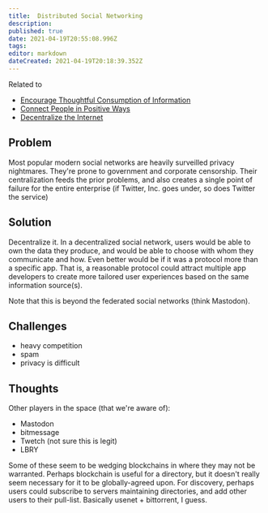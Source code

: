```yaml
---
title:  Distributed Social Networking
description: 
published: true
date: 2021-04-19T20:55:08.996Z
tags: 
editor: markdown
dateCreated: 2021-04-19T20:18:39.352Z
---
```


Related to 
- [Encourage Thoughtful Consumption of Information](encourage-thinking.md)
- [Connect People in Positive Ways](connect-people.md)
- [Decentralize the Internet](decentralize-internet.md)

## Problem

Most popular modern social networks are heavily surveilled privacy nightmares.
They're prone to government and corporate censorship.  Their centralization
feeds the prior problems, and also creates a single point of failure for the
entire enterprise (if Twitter, Inc. goes under, so does Twitter the service)

## Solution

Decentralize it.  In a decentralized social network, users would be able to own
the data they produce, and would be able to choose with whom they communicate
and how.  Even better would be if it was a protocol more than a specific app.
That is, a reasonable protocol could attract multiple app developers to create
more tailored user experiences based on the same information source(s).

Note that this is beyond the federated social networks (think Mastodon).

## Challenges

- heavy competition
- spam
- privacy is difficult

## Thoughts

Other players in the space (that we're aware of):
- Mastodon
- bitmessage
- Twetch (not sure this is legit)
- LBRY

Some of these seem to be wedging blockchains in where they may not be
warranted.  Perhaps blockchain is useful for a directory, but it doesn't really
seem necessary for it to be globally-agreed upon.  For discovery, perhaps users
could subscribe to servers maintaining directories, and add other users to
their pull-list.  Basically usenet + bittorrent, I guess.
